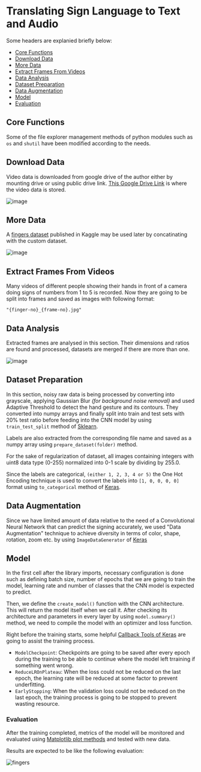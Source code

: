 # Translating Sign Language to Text and Audio 

Some headers are explanied briefly below:

- [Core Functions](#core-functions)
- [Download Data](#download-data)
- [More Data](#more-data)
- [Extract Frames From Videos](#extract-frames-from-videos)
- [Data Analysis](#data-analysis)
- [Dataset Preparation](#dataset-preparation)
- [Data Augmentation](#data-augmentation)
- [Model](#model)
- [Evaluation](#evaluation)

## Core Functions

Some of the file explorer management methods of python modules such as `os` and `shutil` have been modified according to the needs.

## Download Data

Video data is downloaded from google drive of the author either by mounting drive or using public drive link. [This Google Drive Link](https://drive.google.com/open?id=143LEc5sai_ReSzNSxKrkXKxH5iZl_XL4) is where the video data is stored.

![image](https://user-images.githubusercontent.com/36932448/79135379-ea343a80-7db7-11ea-9c90-8d07c99c3a26.png)

## More Data

A [fingers dataset](https://www.kaggle.com/koryakinp/fingers) published in Kaggle may be used later by concatinating with the custom dataset.

![image](https://user-images.githubusercontent.com/36932448/79135508-118b0780-7db8-11ea-8dd6-1363229a7c3f.png)

## Extract Frames From Videos

Many videos of different people showing their hands in front of a camera doing signs of numbers from 1 to 5 is recorded. Now they are going to be split into frames and saved as images with following format: 

`"{finger-no}_{frame-no}.jpg"`

## Data Analysis

Extracted frames are analysed in this section. Their dimensions and ratios are found and processed, datasets are merged if there are more than one.

![image](https://user-images.githubusercontent.com/36932448/79135554-32ebf380-7db8-11ea-9c60-ca387499f223.png)

## Dataset Preparation

In this section, noisy raw data is being processed by converting into grayscale, applying Gaussian Blur _(for background noise removal)_ and used Adaptive Threshold to detect the hand gesture and its contours. They converted into numpy arrays and finally split into train and test sets with 20% test ratio before feeding into the CNN model by using `train_test_split` method of [Sklearn](https://scikit-learn.org/stable/modules/generated/sklearn.model_selection.train_test_split.html). 

Labels are also extracted from the corresponding file name and saved as a numpy array using `prepare_dataset(folder)` method.

For the sake of regularization of dataset, all images containing integers with uint8 data type (0-255) normalized into 0-1 scale by dividing by 255.0.

Since the labels are categorical, `(either 1, 2, 3, 4 or 5)` the One Hot Encoding technique is used to convert the labels into `[1, 0, 0, 0, 0]` format using `to_categorical` method of [Keras](https://www.tensorflow.org/api_docs/python/tf/keras/utils/to_categorical).

## Data Augmentation

Since we have limited amount of data relative to the need of a Convolutional Neural Network that can predict the signing accurately, we used "Data Augmentation" technique to achieve diversity in terms of color, shape, rotation, zoom etc. by using `ImageDataGenerator` of [Keras](https://keras.io/preprocessing/image/)

## Model

In the first cell after the library imports, necessary configuration is done such as defining batch size, number of epochs that we are going to train the model, learning rate and number of classes that the CNN model is expected to predict.

Then, we define the `create_model()` function with the CNN architecture. This will return the model itself when we call it.
After checking its architecture and parameters in every layer by using `model.summary()` method, we need to compile the model with an optimizer and loss function.

Right before the training starts, some helpful [Callback Tools of Keras](https://keras.io/callbacks/#modelcheckpoint) are going to assist the training process.

- `ModelCheckpoint`: Checkpoints are going to be saved after every epoch during the training to be able to continue where the model left trraining if something went wrong.
- `ReduceLROnPlateau`: When the loss could not be reduced on the last epoch, the learning rate will be reduced at some factor to prevent underfitting.
- `EarlyStopping`: When the validation loss could not be reduced on the last epoch, the training process is going to be stopped to prevent wasting resource.

### Evaluation

After the training completed, metrics of the model will be monitored and evaluated using [Matplotlib plot methods](https://matplotlib.org/3.2.1/api/_as_gen/matplotlib.pyplot.html) and tested with new data.

Results are expected to be like the following evaluation:

![fingers](https://user-images.githubusercontent.com/36932448/79144172-30dd6100-7dc7-11ea-94e0-120582bc4112.gif)
